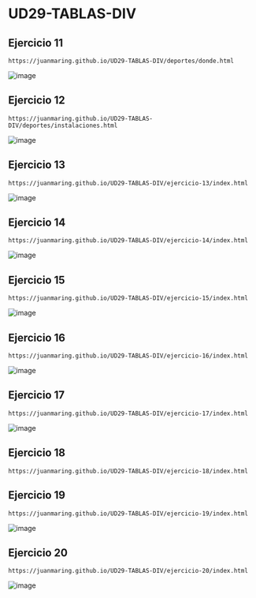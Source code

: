 # UD29-TABLAS-DIV

## Ejercicio 11
```
https://juanmaring.github.io/UD29-TABLAS-DIV/deportes/donde.html
```
![image](https://user-images.githubusercontent.com/108723755/188508054-672ed1b0-7427-455b-a75b-56c07116067f.png)

## Ejercicio 12
```
https://juanmaring.github.io/UD29-TABLAS-DIV/deportes/instalaciones.html
```
![image](https://user-images.githubusercontent.com/108723755/188508102-2dd53f44-0178-4eb9-9384-886498ac098a.png)

## Ejercicio 13
```
https://juanmaring.github.io/UD29-TABLAS-DIV/ejercicio-13/index.html
```
![image](https://user-images.githubusercontent.com/108723755/188508130-5c26d988-5adf-4cb9-b20e-5d4587649e2a.png)

## Ejercicio 14
```
https://juanmaring.github.io/UD29-TABLAS-DIV/ejercicio-14/index.html
```
![image](https://user-images.githubusercontent.com/108723755/188508005-8ce3a57b-66a3-422d-b817-a98475b18fa4.png)

## Ejercicio 15
```
https://juanmaring.github.io/UD29-TABLAS-DIV/ejercicio-15/index.html
```
![image](https://user-images.githubusercontent.com/108723755/188508159-077cef7c-2a5d-4f72-9808-adeb2ec771d4.png)

## Ejercicio 16
```
https://juanmaring.github.io/UD29-TABLAS-DIV/ejercicio-16/index.html
```
![image](https://user-images.githubusercontent.com/108723755/188508186-2c6658da-e93c-4603-bd60-df726f605917.png)

## Ejercicio 17
```
https://juanmaring.github.io/UD29-TABLAS-DIV/ejercicio-17/index.html
```
![image](https://user-images.githubusercontent.com/108723755/188508214-c79f6f09-6847-45fc-b287-b87c593cdf22.png)

## Ejercicio 18
```
https://juanmaring.github.io/UD29-TABLAS-DIV/ejercicio-18/index.html
```

## Ejercicio 19
```
https://juanmaring.github.io/UD29-TABLAS-DIV/ejercicio-19/index.html
```
![image](https://user-images.githubusercontent.com/108723755/188508277-2a778889-585e-4aa5-8fd8-d536211d42dd.png)

## Ejercicio 20
```
https://juanmaring.github.io/UD29-TABLAS-DIV/ejercicio-20/index.html
```
![image](https://user-images.githubusercontent.com/108723755/188508288-3a8dedc5-eca4-4d5e-9b66-5b2ed6eda302.png)
